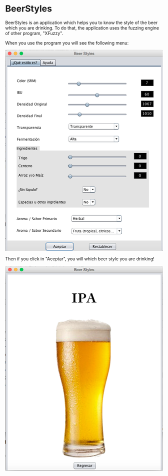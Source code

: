 # BeerStyles
BeerStyles is an application which helps you to know the style of the beer which you are drinking. To do that, the application uses the fuzzing engine of other program, "XFuzzy".

When you use the program you will see the following menu:

![alt tag](https://github.com/L3cr0f/BeerStyles/blob/master/BeerStyles/images/MainMenu.png)

Then if you click in "Aceptar", you will which beer style you are drinking!

![alt tag](https://github.com/L3cr0f/BeerStyles/blob/master/BeerStyles/images/ResultPage.png)
